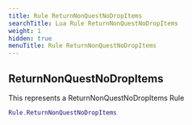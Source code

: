 ```yaml
---
title: Rule ReturnNonQuestNoDropItems
searchTitle: Lua Rule ReturnNonQuestNoDropItems
weight: 1
hidden: true
menuTitle: Rule ReturnNonQuestNoDropItems
---
```

## ReturnNonQuestNoDropItems

This represents a ReturnNonQuestNoDropItems Rule
```lua
Rule.ReturnNonQuestNoDropItems
```